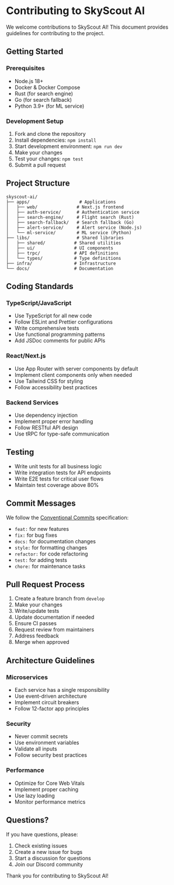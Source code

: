 # Contributing to SkyScout AI

We welcome contributions to SkyScout AI! This document provides guidelines for contributing to the project.

## Getting Started

### Prerequisites

- Node.js 18+
- Docker & Docker Compose
- Rust (for search engine)
- Go (for search fallback)
- Python 3.9+ (for ML service)

### Development Setup

1. Fork and clone the repository
2. Install dependencies: `npm install`
3. Start development environment: `npm run dev`
4. Make your changes
5. Test your changes: `npm test`
6. Submit a pull request

## Project Structure

```
skyscout-ai/
├── apps/                   # Applications
│   ├── web/               # Next.js frontend
│   ├── auth-service/      # Authentication service
│   ├── search-engine/     # Flight search (Rust)
│   ├── search-fallback/   # Search fallback (Go)
│   ├── alert-service/     # Alert service (Node.js)
│   └── ml-service/        # ML service (Python)
├── libs/                  # Shared libraries
│   ├── shared/           # Shared utilities
│   ├── ui/               # UI components
│   ├── trpc/             # API definitions
│   └── types/            # Type definitions
├── infra/                # Infrastructure
└── docs/                 # Documentation
```

## Coding Standards

### TypeScript/JavaScript

- Use TypeScript for all new code
- Follow ESLint and Prettier configurations
- Write comprehensive tests
- Use functional programming patterns
- Add JSDoc comments for public APIs

### React/Next.js

- Use App Router with server components by default
- Implement client components only when needed
- Use Tailwind CSS for styling
- Follow accessibility best practices

### Backend Services

- Use dependency injection
- Implement proper error handling
- Follow RESTful API design
- Use tRPC for type-safe communication

## Testing

- Write unit tests for all business logic
- Write integration tests for API endpoints
- Write E2E tests for critical user flows
- Maintain test coverage above 80%

## Commit Messages

We follow the [Conventional Commits](https://www.conventionalcommits.org/) specification:

- `feat:` for new features
- `fix:` for bug fixes
- `docs:` for documentation changes
- `style:` for formatting changes
- `refactor:` for code refactoring
- `test:` for adding tests
- `chore:` for maintenance tasks

## Pull Request Process

1. Create a feature branch from `develop`
2. Make your changes
3. Write/update tests
4. Update documentation if needed
5. Ensure CI passes
6. Request review from maintainers
7. Address feedback
8. Merge when approved

## Architecture Guidelines

### Microservices

- Each service has a single responsibility
- Use event-driven architecture
- Implement circuit breakers
- Follow 12-factor app principles

### Security

- Never commit secrets
- Use environment variables
- Validate all inputs
- Follow security best practices

### Performance

- Optimize for Core Web Vitals
- Implement proper caching
- Use lazy loading
- Monitor performance metrics

## Questions?

If you have questions, please:

1. Check existing issues
2. Create a new issue for bugs
3. Start a discussion for questions
4. Join our Discord community

Thank you for contributing to SkyScout AI!
